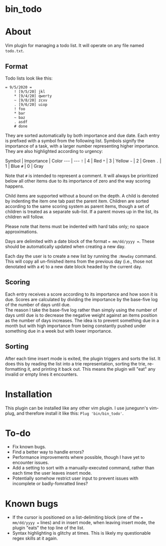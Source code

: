 # bin_todo

# About

Vim plugin for managing a todo list.  It will operate on any file named `todo.txt`.

## Format

Todo lists look like this:

```
= 9/5/2020 =
	! [9/5/20] jkl
	* [9/4/20] qwerty
	~ [9/8/20] zcxv
	. [9/6/20] uiop
	! foo
	* bar
	~ baz
	. asdf
	# done
```

They are sorted automatically by both importance and due date.  Each entry is prefixed with a
symbol from the following list.  Symbols signify the importance of a task, with a larger 
number representing higher importance.  They are also highlighted according to urgency:

Symbol | Importance | Color
--- | ---
`!` | 4 | Red
`*` | 3 | Yellow
`~` | 2 | Green
`.` | 1 | Blue
`#` | 0 | Gray

Note that `#` is intended to represent a comment.  It will always be prioritized below all other 
items due to its importance of zero and the way scoring happens.

Child items are supported without a bound on the depth.  A child is denoted by indenting 
the item one tab past the parent item.  Children are sorted according to the same scoring 
system as parent items, though a set of children is treated as a separate sub-list.  If 
a parent moves up in the list, its children will follow.

Please note that items must be indented with hard tabs only; no space approximations.

Days are delimited with a date block of the format `= mm/dd/yyyy =`.  These should be 
automatically updated when creating a new day.

Each day the user is to create a new list by running the `:Newday` command.  This will copy 
all un-finished items from the previous day (i.e., those not denotated with a `#`) to a new 
date block headed by the current day.

## Scoring

Each entry receives a score according to its importance and how soon it is due.  Scores are 
calculated by dividing the importance by the base-five log of the number of days until due.  
The reason I take the base-five log rather than simply using the number of days until due 
is to decrease the negative weight against an items position as the number of days 
increases.  The idea is to prevent something due in a month but with high importance from 
being constantly pushed under something due in a week but with lower importance.

## Sorting

After each time insert mode is exited, the plugin triggers and sorts the list.  It does this 
by reading the list into a trie representation, sorting the trie, re-formatting it, and 
printing it back out.  This means the plugin will "eat" any invalid or empty lines it 
encounters.

# Installation

This plugin can be installed like any other vim plugin.  I use junegunn's vim-plug, and therefore
install it like this: `Plug 'bin/bin_todo'`.

# To-do

* Fix known bugs.
* Find a better way to handle errors?
* Performance improvements where possible, though I have yet to encounter issues.
* Add a setting to sort with a manually-executed command, rather than each time the user leaves insert mode.
* Potentially somehow restrict user input to prevent issues with incomplete or badly-fomratted lines?


# Known bugs

* If the cursor is positioned on a list-delimiting block (one of the `= mm/dd/yyyy =` lines) and in insert mode, when leaving insert mode, the plugin "eats" the top line of the list.
* Syntax highlighting is glitchy at times.  This is likely my questionable regex skills at it again.

